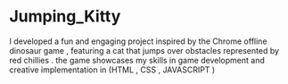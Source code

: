 # Jumping_Kitty
I developed a fun and engaging project inspired by the Chrome offline dinosaur game , featuring a cat that jumps over obstacles represented by red chillies . the game showcases my skills in game development and creative implementation in (HTML , CSS , JAVASCRIPT )
